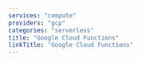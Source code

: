 ```yaml
---
services: "compute"
providers: "gcp"
categories: "serverless"
title: "Google Cloud Functions"
linkTitle: "Google Cloud Functions"
---
```

